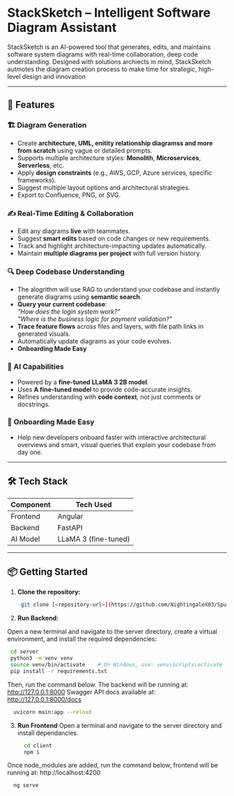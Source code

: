# StackSketch – Intelligent Software Diagram Assistant

StackSketch is an AI-powered tool that generates, edits, and maintains software system diagrams with real-time collaboration, deep code understanding. Designed with solutions archiects in mind, StackSketch autmotes the diagram creation process to make time for strategic, high-level design and innovation

---

## 🚀 Features

### 🏗️ Diagram Generation
- Create **architecture, UML, enitity relationship diagramss and more from scratch** using vague or detailed prompts.
- Supports multiple architecture styles: **Monolith**, **Microservices**, **Serverless**, etc.
- Apply **design constraints** (e.g., AWS, GCP, Azure services, specific frameworks).
- Suggest multiple layout options and architectural strategies.
- Export to Confluence, PNG, or SVG.

### ✍️ Real-Time Editing & Collaboration
- Edit any diagrams **live** with teammates.
- Suggest **smart edits** based on code changes or new requirements.
- Track and highlight architecture-impacting updates automatically.
- Maintain **multiple diagrams per project** with full version history.

### 🔍 Deep Codebase Understanding
- The alogrithm will use RAG to understand your codebase and instantly generate diagrams using **semantic search**.
- **Query your current codebase**:  
  _"How does the login system work?"_  
  _"Where is the business logic for payment validation?"_
- **Trace feature flows** across files and layers, with file path links in generated visuals.
- Automatically update diagrams as your code evolves.
- **Onboarding Made Easy** 

### 🧠 AI Capabilities
- Powered by a **fine-tuned LLaMA 3 2B model**.
- Uses **A fine-tuned model** to provide code-accurate insights.
- Refines understanding with **code context**, not just comments or docstrings.

### 👋 Onboarding Made Easy
- Help new developers onboard faster with interactive architectural overviews and smart, visual queries that explain your codebase from day one.

---

## 🛠️ Tech Stack

| Component     | Tech Used         |
|---------------|-------------------|
| Frontend      | Angular            |
| Backend       | FastAPI            |
| AI Model      | LLaMA 3 (fine-tuned) |

---

## 📦 Getting Started

1. **Clone the repository:**

   ```bash
    git clone [<repository-url>](https://github.com/NightingaleX03/SpurHacks.git)
   
2. **Run Backend:**

Open a new terminal and navigate to the server directory, create a virtual environment, and install the required dependencies:
   ```bash
    cd server
    python3 -m venv venv
    source venv/bin/activate    # On Windows, use: venv\Scripts\activate
    pip install -r requirements.txt
```
   
Then, run the command below. The backend will be running at: http://127.0.0.1:8000
Swagger API docs available at: http://127.0.0.1:8000/docs
   ```bash
     uvicorn main:app --reload
```

3. **Run Frontend**
Open a terminal and navigate to the server directory and install dependancies.
   ```bash
     cd client
     npm i

Once node_modules are added, run the command below, frontend will be running at: http://localhost:4200
  ```bash
    ng serve












  



